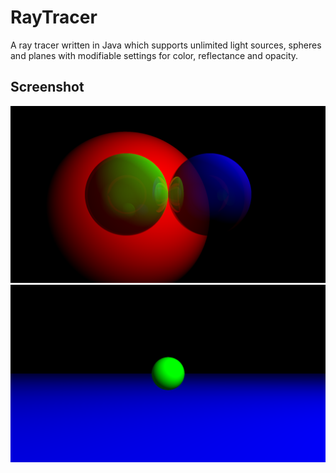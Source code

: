 # RayTracer
A ray tracer written in Java which supports unlimited light sources, spheres and planes with modifiable settings for color, reflectance and opacity.

## Screenshot
![Screenshot](image.png)
![Screenshot](image1.png)
